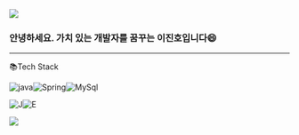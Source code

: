 <img src="https://capsule-render.vercel.app/api?type=waving&color=08298A&height=150&section=header" />

### 안녕하세요. 가치 있는 개발자를 꿈꾸는 이진호입니다😄

---

📚Tech Stack

![java](https://img.shields.io/badge/Java-ED8B00?style=for-the-badge&logo=openjdk&logoColor=white)![Spring](https://img.shields.io/badge/Spring-6DB33F?style=for-the-badge&logo=spring&logoColor=white)![MySql](https://img.shields.io/badge/MySQL-005C84?style=for-the-badge&logo=mysql&logoColor=whit)


![J](https://img.shields.io/badge/IntelliJ_IDEA-000000.svg?style=for-the-badge&logo=intellij-idea&logoColor=white)![E](https://img.shields.io/badge/Eclipse-2C2255?style=for-the-badge&logo=eclipse&logoColor=white)

<img src="https://capsule-render.vercel.app/api?type=waving&color=08298A&height=150&section=footer" />


<!--
**sbi03441/sbi03441** is a ✨ _special_ ✨ repository because its `README.md` (this file) appears on your GitHub profile.

Here are some ideas to get you started:

- 🔭 I’m currently working on ...
- 🌱 I’m currently learning ...
- 👯 I’m looking to collaborate on ...
- 🤔 I’m looking for help with ...
- 💬 Ask me about ...
- 📫 How to reach me: ...
- 😄 Pronouns: ...
- ⚡ Fun fact: ...
-->
